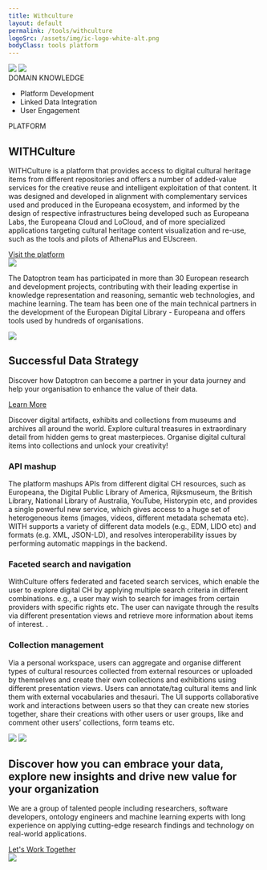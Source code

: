 ```yaml
---
title: Withculture
layout: default
permalink: /tools/withculture
logoSrc: /assets/img/ic-logo-white-alt.png
bodyClass: tools platform
---
```

<main role="main">
  <!-- tools header-->
    <section class="tools-header platform">
      <div class="container">
        <!-- row-->
        <div class="row">
          <!-- col-->
          <div class="col-xl-3 col-lg-3 col-md-3 left">
            <!-- wrap-->
            <div class="wrap">
              <!-- oval-->
              <img class="oval" src="{{ site.baseurl }}/assets/img/ic-oval-6.png">
              <!-- logo-->
              <img class="logo" src="{{ site.baseurl }}/assets/img/ic-logo-with-white.png">
              <!-- label-->
              <div class="lbl">DOMAIN KNOWLEDGE</div>
              <ul>
                <!--<li><a href="{{ site.baseurl }}/services/datatransformation">Platform Development</a></li>-->
                <li>Platform Development</li>
                <li>Linked Data Integration</li>
                <li>User Engagement</li>
              </ul>
            </div>
          </div>
          <!-- col-->
          <div class="col-xl-9 col-lg-9 col-md-9 right">
            <div class="lbl">PLATFORM</div>
            <h1>WITHCulture</h1>
            <p>
WITHCulture is a platform that provides access to digital cultural heritage items from different repositories and  offers a number of added-value services for the creative reuse and intelligent exploitation of that content. It was designed and developed in alignment with complementary services used and
           produced in the Europeana ecosystem, and informed by the design of respective
           infrastructures being developed such as Europeana Labs, the Europeana Cloud and
           LoCloud, and of more specialized applications targeting cultural heritage content
           visualization and re-use, such as the tools and pilots of AthenaPlus and EUscreen.
            </p>
            <a href="withculture.eu/">Visit the platform</a>
          </div>
        </div>
      </div>
    </section>
  <!-- tools header-->
  <section class="tools-detail">
    <div class="container">
      <!-- row-->
      <div class="row">
        <!-- col-->
        <div class="col-xl-3 col-lg-3 col-md-12 left">
          <!-- testimonial-->
          <img class="testi" src="{{ site.baseurl }}/assets/img/ic-testimonial.png">
          <!-- footnote-->
          <p class="footnote">
            The  Datoptron team has participated in more than 30 European research and development projects, contributing with their leading expertise in  knowledge representation and reasoning, semantic web technologies, and machine learning. The team has been one of the main technical partners in the development of the European Digital Library - Europeana and offers tools used by hundreds of organisations.
            <!-- The team of Datoptron's researchers and developers has participated in more than 30 European projects related to aggregation and reuse techniques for digital cultural heritage. The team has acted as one of the main technical partners in the development of the European Digital Library - Europeana and has amassed considerable experience in the realization of services that allow the aggregation, harmonisation, analysis, discovery, enrichment, and creative reuse of culutral data.-->
          </p>
          <!-- banner-->
          <div class="banner-wrap">
            <div class="banner">
              <!-- oval-->
              <img class="oval" src="{{ site.baseurl }}/assets/img/ic-oval-6.png">
              <!-- text-->
               <h2>Successful Data Strategy</h2>
              <p>
                Discover how Datoptron can become a partner in your data journey and help your organisation to enhance the value of their data.
              </p>
              <a href="{{ site.baseurl }}/services">Learn More</a>
            </div>
          </div>
        </div>
        <!-- col-->
        <div class="col-xl-9 col-lg-9 col-md-12 right">
          <!-- content-->
          <p>
            Discover digital artifacts, exhibits and collections from museums and archives
            all around the world. Explore cultural treasures in extraordinary detail from
            hidden gems to great masterpieces. Organise digital cultural items into
             collections and unlock your creativity!
          </p>
          <h3>API mashup</h3>
          <p>
            The platform mashups APIs from different digital CH resources, such as Europeana, the Digital Public Library of America, Rijksmuseum, the British Library, National Library of Australia, YouTube, Historypin etc, and provides a single powerful new service, which gives access to a huge set of heterogeneous items (images, videos, different metadata schemata etc). WITH supports a variety of different data models (e.g.,  EDM, LIDO etc) and formats (e.g. XML, JSON-LD), and resolves interoperability issues by performing automatic mappings in the backend.
          </p>
          <h3>Faceted search and navigation</h3>
          <p>
            WithCulture  offers federated and faceted search services, which enable the user to explore digital CH by applying multiple search criteria in different combinations. e.g., a user may wish to search for images from certain providers with specific rights etc. The user can navigate through the results via different presentation views and retrieve more information about items of interest.  .
          </p>
          <h3>Collection management</h3>
          <p>
          Via a personal workspace, users can aggregate and organise different types of cultural resources collected from external resources or uploaded by themselves and create their own collections and exhibitions using different presentation views. Users can annotate/tag cultural items and link them with external vocabularies and thesauri. The UI supports collaborative work and interactions between users so that they can create new stories together, share their creations with other users or user groups, like and comment other users’ collections, form teams etc.
          </p>
          <!-- oval-->
          <img class="thumbnail" src="{{ site.baseurl }}/assets/img/img-content-pic1.png">
          <img class="thumbnail" src="{{ site.baseurl }}/assets/img/img-content-pic2.png">
        </div>
      </div>
    </div>
  </section>
  <!-- call to action-->
  <section class="home-calltoaction">
    <div class="container">
      <!-- heading-->
      <div class="text">
        <h2>
          Discover how you can embrace your data, explore <span class="green">new insights </span>and drive <span class="green">new value </span>for your organization
        </h2>
         <p>
          We are a group of talented people including researchers,
          software developers, ontology engineers and machine learning experts with
          long experience on applying cutting-edge research findings and technology on real-world applications.
        </p>
        <a href="{{ site.baseurl }}/contact">Let's Work Together</a>
      </div>
      <!-- character-->
      <img class="character" src="{{ site.baseurl }}/assets/img/img-character-3.png">
    </div>
  </section>
</main>
